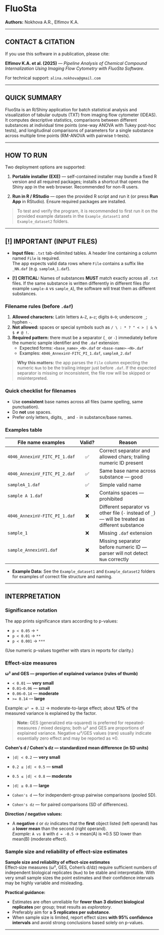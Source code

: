 # FluoSta

**Authors:** Nokhova A.R., Elfimov K.A.

---

## CONTACT & CITATION

If you use this software in a publication, please cite:

**Elfimov K.A. et al. (2025)** — *Pipeline Analysis of Chemical Compound Internalization Using Imaging Flow Cytometry with FluoSta Software.*

For technical support: `alina.nokhova@gmail.com`

---

## QUICK SUMMARY

FluoSta is an R/Shiny application for batch statistical analysis and visualization of tabular outputs (TXT) from imaging flow cytometer (IDEAS).  
It computes descriptive statistics, comparisons between different substances at individual time points (one-way ANOVA with Tukey post-hoc tests), and longitudinal comparisons of parameters for a single substance across multiple time points (RM-ANOVA with pairwise t-tests).

---

## HOW TO RUN

Two deployment options are supported:

1. **Portable installer (EXE)** — self-contained installer may bundle a fixed R version and all required packages; installs a shortcut that opens the Shiny app in the web browser. Recommended for non-R users.

2. **Run in R / RStudio** — open the provided R script and run it (or press **Run App** in RStudio). Ensure required packages are installed.

> To test and verify the program, it is recommended to first run it on the provided example datasets in the `Example_dataset1` and `Example_dataset2` folders.
---

## [!] IMPORTANT (INPUT FILES)

- **Input files:** `.txt` tab-delimited tables. A header line containing a column named `File` is required.  
  The app expects valid data rows where `File` contains a suffix like `_NN.daf` (e.g. `sampleA_1.daf`).

- **[!] CRITICAL:** Names of substances **MUST** match exactly across all `.txt` files. If the same substance is written differently in different files (for example `sample-A` vs `sample_A`), the software will treat them as different substances.

### Filename rules (before `.daf`)
1. **Allowed characters:** Latin letters `A–Z`, `a–z`; digits `0–9`; underscore `_`; hyphen `-`.
2. **Not allowed:** spaces or special symbols such as `/ \ : * ? " < > | & % $ # @ !`.
3. **Required pattern:** there must be a separator (`_` or `-`) immediately before the numeric sample identifier and the `.daf` extension:
   - Expected forms: `<base_name>_<N>.daf` or `<base-name>-<N>.daf`
   - Examples: `4046_AnnexinV-FITC_PI_1.daf`, `sampleA_2.daf`

> **Why this matters:** the app parses the `File` column expecting the numeric `Num` to be the trailing integer just before `.daf`. If the expected separator is missing or inconsistent, the file row will be skipped or misinterpreted.

### Quick checklist for filenames
- Use **consistent** base names across all files (same spelling, same punctuation).  
- Do **not** use spaces.  
- Prefer only letters, digits, `_` and `-` in substance/base names.  

### Examples table
| File name examples | Valid? | Reason |
|---|:---:|---|
| `4046_AnnexinV_FITC_PI_1.daf` | ✅ | Correct separator and allowed chars; trailing numeric ID present |
| `4046_AnnexinV_FITC_PI_2.daf` | ✅ | Same base name across substance — good |
| `sampleA_1.daf` | ✅ | Simple valid name |
| `sample A 1.daf` | ❌ | Contains spaces — prohibited |
| `4046_AnnexinV-FITC_PI_1.daf` | ❌ | Different separator vs other file (`-` instead of `_`) — will be treated as different substance |
| `sample_1` | ❌ | Missing `.daf` extension |
| `sample_AnnexinV1.daf` | ❌ | Missing separator before numeric ID — parser will not detect `Num` correctly |

- **Example Data:** See the `Example_dataset1` and `Example_dataset2` folders for examples of correct file structure and naming.

---

## INTERPRETATION

### Significance notation

The app prints significance stars according to p-values:

- `p < 0.05` → `*`  
- `p < 0.01` → `**`  
- `p < 0.001` → `***`

(Use numeric p-values together with stars in reports for clarity.)

### Effect-size measures

**ω² and GES — proportion of explained variance (rules of thumb)**

- `< 0.01` — **very small**  
- `0.01–0.06` — **small**  
- `0.06–0.14` — **moderate**  
- `>= 0.14` — **large**

Example: `ω² = 0.12` → moderate-to-large effect; about **12%** of the measured variance is explained by the factor.

> **Note:** GES (generalized eta-squared) is preferred for repeated-measures / mixed designs; both ω² and GES are proportions of explained variance. Negative ω²/GES values (rare) usually indicate essentially zero effect and may be reported as ≈0.

**Cohen's d / Cohen's dz — standardized mean difference (in SD units)**

- `|d| < 0.2` — **very small**  
- `0.2 ≤ |d| < 0.5` — **small**  
- `0.5 ≤ |d| < 0.8` — **moderate**  
- `|d| ≥ 0.8` — **large**

- `Cohen's d` — for independent-group pairwise comparisons (pooled SD).  
- `Cohen's dz` — for paired comparisons (SD of differences).

**Direction / negative values:**

- A **negative** `d` or `dz` indicates that the **first** object listed (left operand) has a **lower mean** than the second (right operand).  
  *Example:* `A vs B` with `d = -0.5` → mean(A) is ≈0.5 SD lower than mean(B) (moderate effect).

### Sample size and reliability of effect-size estimates

**Sample size and reliability of effect-size estimates**  
Effect-size measures (ω², GES, Cohen’s d/dz) require sufficient numbers of independent biological replicates (`Num`) to be stable and interpretable. With very small sample sizes the point estimates and their confidence intervals may be highly variable and misleading.

**Practical guidance:**

- Estimates are often unreliable for **fewer than 3 distinct biological replicates** per group; treat results as *exploratory*.
- Preferably aim for **≥ 5 replicates per substance**.
- When sample size is limited, report effect sizes **with 95% confidence intervals** and avoid strong conclusions based solely on p-values.

---
